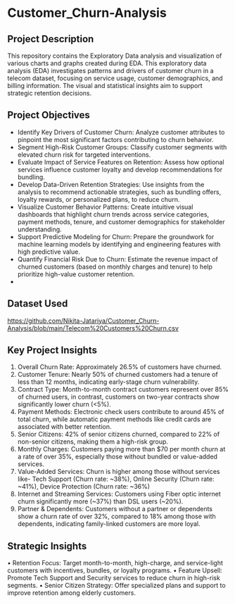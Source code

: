 # Customer_Churn-Analysis

## Project Description
This repository contains the Exploratory Data analysis and visualization of various charts and graphs created during EDA. This exploratory data analysis (EDA) investigates patterns and drivers of customer churn in a telecom dataset, focusing on service usage, customer demographics, and billing information. The visual and statistical insights aim to support strategic retention decisions.

## Project Objectives
- Identify Key Drivers of Customer Churn: Analyze customer attributes to pinpoint the most significant factors contributing to churn behavior.
- Segment High-Risk Customer Groups: Classify customer segments with elevated churn risk for targeted interventions.
- Evaluate Impact of Service Features on Retention: Assess how optional services influence customer loyalty and develop recommendations for bundling.
- Develop Data-Driven Retention Strategies: Use insights from the analysis to recommend actionable strategies, such as bundling offers, loyalty rewards, or personalized plans, to reduce churn.
- Visualize Customer Behavior Patterns: Create intuitive visual dashboards that highlight churn trends across service categories, payment methods, tenure, and customer demographics for stakeholder understanding.
- Support Predictive Modeling for Churn: Prepare the groundwork for machine learning models by identifying and engineering features with high predictive value.
- Quantify Financial Risk Due to Churn: Estimate the revenue impact of churned customers (based on monthly charges and tenure) to help prioritize high-value customer retention.
- 
## Dataset Used
https://github.com/Nikita-Jatariya/Customer_Churn-Analysis/blob/main/Telecom%20Customers%20Churn.csv

## Key Project Insights
1.	Overall Churn Rate: Approximately 26.5% of customers have churned.
2.	Customer Tenure: Nearly 50% of churned customers had a tenure of less than 12 months, indicating early-stage churn vulnerability.
3.	Contract Type: Month-to-month contract customers represent over 85% of churned users, in contrast, customers on two-year contracts show significantly lower churn (<5%).
4.	Payment Methods: Electronic check users contribute to around 45% of total churn, while automatic payment methods like credit cards are associated with better retention.
5.	Senior Citizens: 42% of senior citizens churned, compared to 22% of non-senior citizens, making them a high-risk group.
6.	Monthly Charges: Customers paying more than $70 per month churn at a rate of over 35%, especially those without bundled or value-added services.
7.	Value-Added Services: Churn is higher among those without services like- Tech Support (Churn rate: ~38%), Online Security (Churn rate: ~41%), Device Protection (Churn rate: ~36%)
8.	Internet and Streaming Services: Customers using Fiber optic internet churn significantly more (~37%) than DSL users (~20%).
9.	Partner & Dependents: Customers without a partner or dependents show a churn rate of over 32%, compared to 18% among those with dependents, indicating family-linked customers are more loyal.

## Strategic Insights
•	Retention Focus: Target month-to-month, high-charge, and service-light customers with incentives, bundles, or loyalty programs.
•	Feature Upsell: Promote Tech Support and Security services to reduce churn in high-risk segments.
•	Senior Citizen Strategy: Offer specialized plans and support to improve retention among elderly customers.
